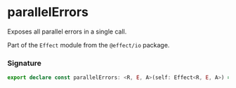 # parallelErrors

Exposes all parallel errors in a single call.

Part of the `Effect` module from the `@effect/io` package.

### Signature

```typescript
export declare const parallelErrors: <R, E, A>(self: Effect<R, E, A>) => Effect<R, E[], A>
```
